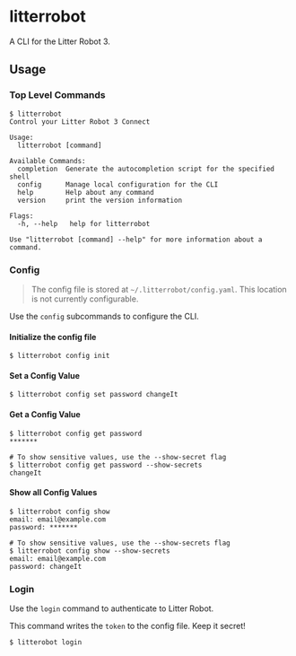 # litterrobot
A CLI for the Litter Robot 3.

## Usage
### Top Level Commands

```console
$ litterrobot
Control your Litter Robot 3 Connect

Usage:
  litterrobot [command]

Available Commands:
  completion  Generate the autocompletion script for the specified shell
  config      Manage local configuration for the CLI
  help        Help about any command
  version     print the version information

Flags:
  -h, --help   help for litterrobot

Use "litterrobot [command] --help" for more information about a command.
```

### Config
> The config file is stored at `~/.litterrobot/config.yaml`. This location is not currently configurable.

Use the `config` subcommands to configure the CLI.

#### Initialize the config file
```console
$ litterrobot config init
```

#### Set a Config Value
```console
$ litterrobot config set password changeIt
```

#### Get a Config Value
```console
$ litterrobot config get password
*******

# To show sensitive values, use the --show-secret flag
$ litterrobot config get password --show-secrets
changeIt
```

#### Show all Config Values
```console
$ litterrobot config show                 
email: email@example.com
password: *******

# To show sensitive values, use the --show-secrets flag
$ litterrobot config show --show-secrets
email: email@example.com
password: changeIt
```

### Login
Use the `login` command to authenticate to Litter Robot.

This command writes the `token` to the config file. Keep it secret!

```console
$ litterobot login
```
